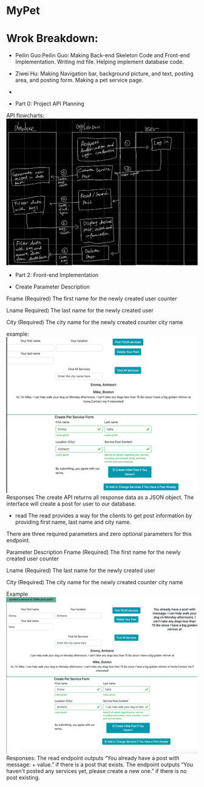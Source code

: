 # MyPet
# Wrok Breakdown:
* Peilin Guo:Peilin Guo: Making Back-end Skeleton Code and Front-end Implementation. Writing md file. Helping implement database code.
* Ziwei Hu: Making Navigation bar, background picture, and text, posting area, and posting form. Making a pet service page.
* 


* Part 0: Project API Planning

API flowcharts:
![](imgMilestone1/flowcharts.jpg)

* Part 2: Front-end Implementation

* Create 
Parameter
Description

Fname
(Required) The first name for the newly created user counter

Lname
Required) The last name for the newly created user


City
(Required) The city name for the newly created counter city name


example:
![](imgMilestone1/create.png)
Responses
The create API returns all response data as a JSON object. 
The interface will create a post for user to our database. 






* read
The read  provides a way for the clients to get post information by providing first name, last name and city name.


There are three required parameters and zero optional parameters for this endpoint.

Parameter
Description
Fname
(Required) The first name for the newly created user counter

Lname
(Required) The last name for the newly created user

City
(Required) The city name for the newly created counter city name


Example
![](imgMilestone1/read.png)
Responses:
The read endpoint outputs “You already have a post with message: + value.” if there is a post that exists. The endpoint outputs “You haven't posted any services yet, please create a new one.” if there is no post existing.

